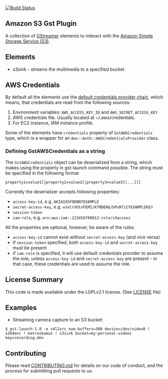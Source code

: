 [![Build Status](https://travis-ci.org/amzn/amazon-s3-gst-plugin.svg?branch=master)](https://travis-ci.org/amzn/amazon-s3-gst-plugin)

## Amazon S3 Gst Plugin

A collection of [GStreamer](https://gstreamer.freedesktop.org/) elements to interact
with the [Amazon Simple Storage Service (S3)](https://aws.amazon.com/s3/).

## Elements
* s3sink - streams the multimedia to a specified bucket.

## AWS Credentials
By default all the elements use the [default credentials provider chain](https://sdk.amazonaws.com/cpp/api/0.14.3/class_aws_1_1_auth_1_1_default_a_w_s_credentials_provider_chain.html), which means, that credentials are read from the following sources:

1. Environment variables: `AWS_ACCESS_KEY_ID` and `AWS_SECRET_ACCESS_KEY`
1. AWS credentials file. Usually located at ~/.aws/credentials.
1. For EC2 instance, IAM instance profile.

Some of the elements have `credentials` property of `GstAWSCredentials` type, which is a wrapper for an `Aws::Auth::AWSCredentialsProvider` class.

### Defining GstAWSCredentials as a string
The `GstAWSCredentials` object can be deserialized from a string, which makes using the property in gst-launch command possible. The string must be specified in the following format
```
property1=value1[|property2=value2[|property3=value3[|...]]]
```
Currently the deserializer accepts following properties:

* `access-key-id`, e.g. `AKIAIOSFODNN7EXAMPLE`
* `secret-access-key`, e.g. `wJalrXUtnFEMI/K7MDENG/bPxRfiCYEXAMPLEKEY`
* `session-token`
* `iam-role`, e.g. `arn:aws:iam::123456789012:role/s3access`

All the properties are optional, however, be aware of the rules:

* `access-key-id` cannot exist without `secret-access-key` (and vice versa)
* if `session-token` specified, both `access-key-id` and `secret-access-key` must be present
* if `iam-role` is specified, it will use default credentials provider to assume the role, unless `access-key-id` and `secret-access-key` are present - in that case, these credentials are used to assume the role.

## License Summary
This code is made available under the LGPLv2.1 license.
(See [LICENSE](LICENSE) file)

## Examples
* Streaming camera capture to an S3 bucket:
```
$ gst-launch-1.0 -e v4l2src num-buffers=300 device=/dev/video0 ! x264enc ! matroskamux ! s3sink bucket=my-personal-videos key=recording.mkv
```

## Contributing
Please read [CONTRIBUTING.md](CONTRIBUTING.md) for details on our code of conduct, and the process for submitting pull requests to us.